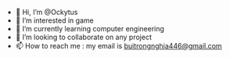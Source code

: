 - 👋 Hi, I’m @Ockytus
- 👀 I’m interested in game 
- 🌱 I’m currently learning computer engineering
- 💞️ I’m looking to collaborate on any project
- 📫 How to reach me : my email is buitrongnghia446@gmail.com

<!---
Ockytus/Ockytus is a ✨ special ✨ repository because its `README.md` (this file) appears on your GitHub profile.
You can click the Preview link to take a look at your changes.
--->
